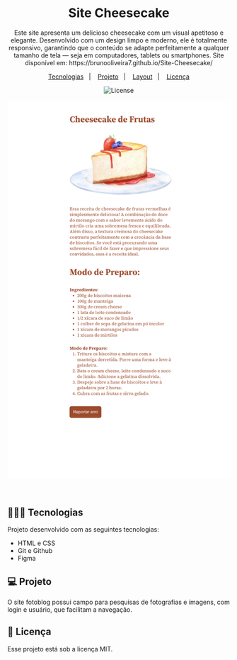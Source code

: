 <h1 align="center"> Site Cheesecake </h1>

<p align="center">
Este site apresenta um delicioso cheesecake com um visual apetitoso e elegante. Desenvolvido com um design limpo e moderno, ele é totalmente responsivo, garantindo que o conteúdo se adapte perfeitamente a qualquer tamanho de tela — seja em computadores, tablets ou smartphones. Site disponível em: https://brunooliveira7.github.io/Site-Cheesecake/
</p>

<p align="center">
  <a href="#-tecnologias">Tecnologias</a>&nbsp;&nbsp;&nbsp;|&nbsp;&nbsp;&nbsp;
  <a href="#-projeto">Projeto</a>&nbsp;&nbsp;&nbsp;|&nbsp;&nbsp;&nbsp;
  <a href="#-layout">Layout</a>&nbsp;&nbsp;&nbsp;|&nbsp;&nbsp;&nbsp;
  <a href="#memo-licença">Licença</a>
</p>

<p align="center">
  <img alt="License" src="https://github.com/brunooliveira7/Site-Cheesecake/blob/main/assets/Layout%20-%20desktop.png">
</p>

<p align="center">
  <img alt="License" src="https://github.com/brunooliveira7/Site-Cheesecake/blob/main/assets/Layout%20-%20mobile.png">
</p>

<br>

## 🧑🏻‍💻 Tecnologias

Projeto desenvolvido com as seguintes tecnologias:

- HTML e CSS
- Git e Github
- Figma

## 💻 Projeto

O site fotoblog possui campo para pesquisas de fotografias e imagens, com login e usuário, que facilitam a navegação.

## :memo: Licença

Esse projeto está sob a licença MIT.
